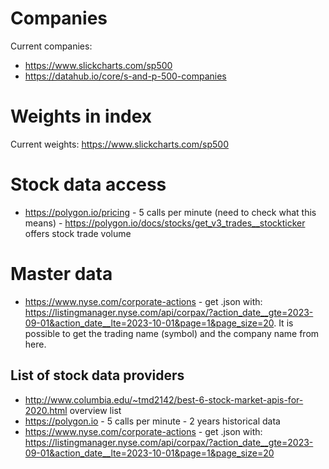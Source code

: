 # Companies

Current companies:</br>
- https://www.slickcharts.com/sp500
- https://datahub.io/core/s-and-p-500-companies

# Weights in index

Current weights: https://www.slickcharts.com/sp500

# Stock data access

- https://polygon.io/pricing - 5 calls per minute (need to check what this means) - https://polygon.io/docs/stocks/get_v3_trades__stockticker offers stock trade volume

# Master data

- https://www.nyse.com/corporate-actions - get .json with: https://listingmanager.nyse.com/api/corpax/?action_date__gte=2023-09-01&action_date__lte=2023-10-01&page=1&page_size=20. It is possible to get the trading name (symbol) and the company name from here.

## List of stock data providers

- http://www.columbia.edu/~tmd2142/best-6-stock-market-apis-for-2020.html overview list
- https://polygon.io - 5 calls per minute - 2 years historical data
- https://www.nyse.com/corporate-actions - get .json with: https://listingmanager.nyse.com/api/corpax/?action_date__gte=2023-09-01&action_date__lte=2023-10-01&page=1&page_size=20 